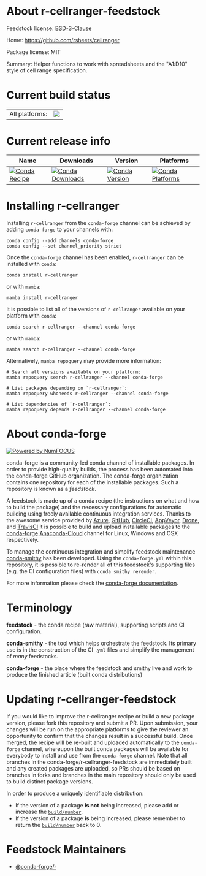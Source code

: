 About r-cellranger-feedstock
============================

Feedstock license: [BSD-3-Clause](https://github.com/conda-forge/r-cellranger-feedstock/blob/main/LICENSE.txt)

Home: https://github.com/rsheets/cellranger

Package license: MIT

Summary: Helper functions to work with spreadsheets and the "A1:D10" style of cell range specification.

Current build status
====================


<table><tr><td>All platforms:</td>
    <td>
      <a href="https://dev.azure.com/conda-forge/feedstock-builds/_build/latest?definitionId=1027&branchName=main">
        <img src="https://dev.azure.com/conda-forge/feedstock-builds/_apis/build/status/r-cellranger-feedstock?branchName=main">
      </a>
    </td>
  </tr>
</table>

Current release info
====================

| Name | Downloads | Version | Platforms |
| --- | --- | --- | --- |
| [![Conda Recipe](https://img.shields.io/badge/recipe-r--cellranger-green.svg)](https://anaconda.org/conda-forge/r-cellranger) | [![Conda Downloads](https://img.shields.io/conda/dn/conda-forge/r-cellranger.svg)](https://anaconda.org/conda-forge/r-cellranger) | [![Conda Version](https://img.shields.io/conda/vn/conda-forge/r-cellranger.svg)](https://anaconda.org/conda-forge/r-cellranger) | [![Conda Platforms](https://img.shields.io/conda/pn/conda-forge/r-cellranger.svg)](https://anaconda.org/conda-forge/r-cellranger) |

Installing r-cellranger
=======================

Installing `r-cellranger` from the `conda-forge` channel can be achieved by adding `conda-forge` to your channels with:

```
conda config --add channels conda-forge
conda config --set channel_priority strict
```

Once the `conda-forge` channel has been enabled, `r-cellranger` can be installed with `conda`:

```
conda install r-cellranger
```

or with `mamba`:

```
mamba install r-cellranger
```

It is possible to list all of the versions of `r-cellranger` available on your platform with `conda`:

```
conda search r-cellranger --channel conda-forge
```

or with `mamba`:

```
mamba search r-cellranger --channel conda-forge
```

Alternatively, `mamba repoquery` may provide more information:

```
# Search all versions available on your platform:
mamba repoquery search r-cellranger --channel conda-forge

# List packages depending on `r-cellranger`:
mamba repoquery whoneeds r-cellranger --channel conda-forge

# List dependencies of `r-cellranger`:
mamba repoquery depends r-cellranger --channel conda-forge
```


About conda-forge
=================

[![Powered by
NumFOCUS](https://img.shields.io/badge/powered%20by-NumFOCUS-orange.svg?style=flat&colorA=E1523D&colorB=007D8A)](https://numfocus.org)

conda-forge is a community-led conda channel of installable packages.
In order to provide high-quality builds, the process has been automated into the
conda-forge GitHub organization. The conda-forge organization contains one repository
for each of the installable packages. Such a repository is known as a *feedstock*.

A feedstock is made up of a conda recipe (the instructions on what and how to build
the package) and the necessary configurations for automatic building using freely
available continuous integration services. Thanks to the awesome service provided by
[Azure](https://azure.microsoft.com/en-us/services/devops/), [GitHub](https://github.com/),
[CircleCI](https://circleci.com/), [AppVeyor](https://www.appveyor.com/),
[Drone](https://cloud.drone.io/welcome), and [TravisCI](https://travis-ci.com/)
it is possible to build and upload installable packages to the
[conda-forge](https://anaconda.org/conda-forge) [Anaconda-Cloud](https://anaconda.org/)
channel for Linux, Windows and OSX respectively.

To manage the continuous integration and simplify feedstock maintenance
[conda-smithy](https://github.com/conda-forge/conda-smithy) has been developed.
Using the ``conda-forge.yml`` within this repository, it is possible to re-render all of
this feedstock's supporting files (e.g. the CI configuration files) with ``conda smithy rerender``.

For more information please check the [conda-forge documentation](https://conda-forge.org/docs/).

Terminology
===========

**feedstock** - the conda recipe (raw material), supporting scripts and CI configuration.

**conda-smithy** - the tool which helps orchestrate the feedstock.
                   Its primary use is in the construction of the CI ``.yml`` files
                   and simplify the management of *many* feedstocks.

**conda-forge** - the place where the feedstock and smithy live and work to
                  produce the finished article (built conda distributions)


Updating r-cellranger-feedstock
===============================

If you would like to improve the r-cellranger recipe or build a new
package version, please fork this repository and submit a PR. Upon submission,
your changes will be run on the appropriate platforms to give the reviewer an
opportunity to confirm that the changes result in a successful build. Once
merged, the recipe will be re-built and uploaded automatically to the
`conda-forge` channel, whereupon the built conda packages will be available for
everybody to install and use from the `conda-forge` channel.
Note that all branches in the conda-forge/r-cellranger-feedstock are
immediately built and any created packages are uploaded, so PRs should be based
on branches in forks and branches in the main repository should only be used to
build distinct package versions.

In order to produce a uniquely identifiable distribution:
 * If the version of a package **is not** being increased, please add or increase
   the [``build/number``](https://docs.conda.io/projects/conda-build/en/latest/resources/define-metadata.html#build-number-and-string).
 * If the version of a package **is** being increased, please remember to return
   the [``build/number``](https://docs.conda.io/projects/conda-build/en/latest/resources/define-metadata.html#build-number-and-string)
   back to 0.

Feedstock Maintainers
=====================

* [@conda-forge/r](https://github.com/conda-forge/r/)

